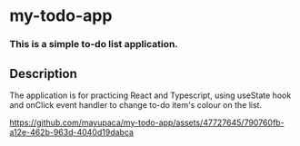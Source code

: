﻿# my-todo-app
### This is a simple to-do list application.

## Description
The application is for practicing React and Typescript, using useState hook and onClick event handler to change to-do item's colour on the list.

https://github.com/mayupaca/my-todo-app/assets/47727645/790760fb-a12e-462b-963d-4040d19dabca

